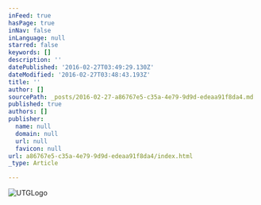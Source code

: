 ```yaml
---
inFeed: true
hasPage: true
inNav: false
inLanguage: null
starred: false
keywords: []
description: ''
datePublished: '2016-02-27T03:49:29.130Z'
dateModified: '2016-02-27T03:48:43.193Z'
title: ''
author: []
sourcePath: _posts/2016-02-27-a86767e5-c35a-4e79-9d9d-edeaa91f8da4.md
published: true
authors: []
publisher:
  name: null
  domain: null
  url: null
  favicon: null
url: a86767e5-c35a-4e79-9d9d-edeaa91f8da4/index.html
_type: Article

---
```

![UTGLogo](https://the-grid-user-content.s3-us-west-2.amazonaws.com/e034f7a3-de39-4696-a5ea-45babc97968a.png)